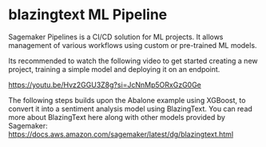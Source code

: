 # blazingtext ML Pipeline


Sagemaker Pipelines is a CI/CD solution for ML projects. It allows management of various workflows using custom or pre-trained ML models. 

Its recommended to watch the following video to get started creating a new project, training a simple model and deploying it on an endpoint.

https://youtu.be/Hvz2GGU3Z8g?si=JcNnMp5ORxGzG0Ge

The following steps builds upon the Abalone example using XGBoost, to convert it into a sentiment analysis model using BlazingText. You can read more about BlazingText here along with other models provided by Sagemaker: https://docs.aws.amazon.com/sagemaker/latest/dg/blazingtext.html 


